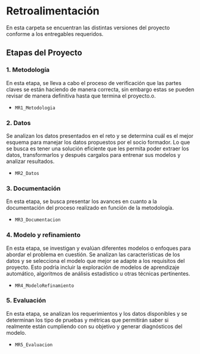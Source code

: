 # Retroalimentación
En esta carpeta se encuentran las distintas versiones del proyecto conforme a los entregables requeridos.

## Etapas del Proyecto

### 1. Metodología

En esta etapa, se lleva a cabo el proceso de verificación que las partes claves se están haciendo de manera correcta, sin embargo estas se pueden revisar de manera definitiva hasta que termina el proyecto.o.

* `MR1_Metodologia`

### 2. Datos
Se analizan los datos presentados en el reto y se determina cuál es el mejor esquema para manejar los datos propuestos por el socio formador.  Lo que se busca es tener una solución eficiente que les permita poder extraer los datos, transformarlos y después cargalos para entrenar sus modelos y analizar resultados.

* `MR2_Datos`

### 3. Documentación
En esta etapa, se busca presentar los avances en cuanto a la documentación del proceso realizado en función de la metodología.

* `MR3_Documentacion`

### 4. Modelo y refinamiento
En esta etapa, se investigan y evalúan diferentes modelos o enfoques para abordar el problema en cuestión. Se analizan las características de los datos y se selecciona el modelo que mejor se adapte a los requisitos del proyecto. Esto podría incluir la exploración de modelos de aprendizaje automático, algoritmos de análisis estadístico u otras técnicas pertinentes.

* `MR4_ModeloRefinamiento`

### 5. Evaluación
En esta etapa, se analizan los requerimientos y los datos disponibles y se determinan los tipo de pruebas y métricas que permitirán saber si realmente están cumpliendo con su objetivo y generar diagnósticos del modelo.

* `MR5_Evaluacion`
